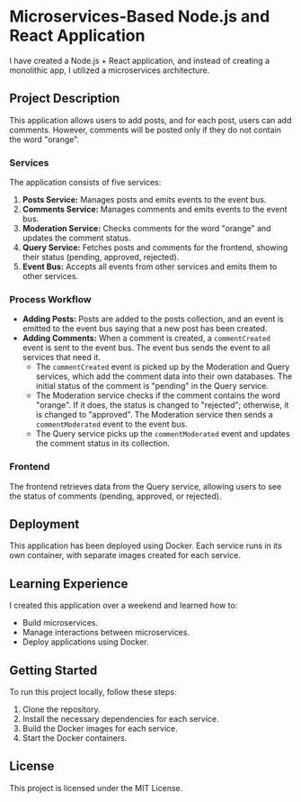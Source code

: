 # Microservices-Based Node.js and React Application

I have created a Node.js + React application, and instead of creating a monolithic app, I utilized a microservices architecture.

## Project Description

This application allows users to add posts, and for each post, users can add comments. However, comments will be posted only if they do not contain the word "orange".

### Services

The application consists of five services:

1. **Posts Service:** Manages posts and emits events to the event bus.
2. **Comments Service:** Manages comments and emits events to the event bus.
3. **Moderation Service:** Checks comments for the word "orange" and updates the comment status.
4. **Query Service:** Fetches posts and comments for the frontend, showing their status (pending, approved, rejected).
5. **Event Bus:** Accepts all events from other services and emits them to other services.

### Process Workflow

- **Adding Posts:** Posts are added to the posts collection, and an event is emitted to the event bus saying that a new post has been created.
- **Adding Comments:** When a comment is created, a `commentCreated` event is sent to the event bus. The event bus sends the event to all services that need it.
  - The `commentCreated` event is picked up by the Moderation and Query services, which add the comment data into their own databases. The initial status of the comment is "pending" in the Query service.
  - The Moderation service checks if the comment contains the word "orange". If it does, the status is changed to "rejected"; otherwise, it is changed to "approved". The Moderation service then sends a `commentModerated` event to the event bus.
  - The Query service picks up the `commentModerated` event and updates the comment status in its collection.

### Frontend

The frontend retrieves data from the Query service, allowing users to see the status of comments (pending, approved, or rejected).

## Deployment

This application has been deployed using Docker. Each service runs in its own container, with separate images created for each service.

## Learning Experience

I created this application over a weekend and learned how to:

- Build microservices.
- Manage interactions between microservices.
- Deploy applications using Docker.



## Getting Started

To run this project locally, follow these steps:

1. Clone the repository.
2. Install the necessary dependencies for each service.
3. Build the Docker images for each service.
4. Start the Docker containers.

## License

This project is licensed under the MIT License.

